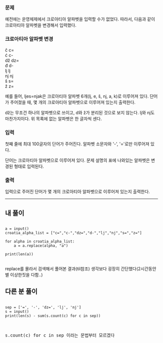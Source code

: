 ### 문제
예전에는 운영체제에서 크로아티아 알파벳을 입력할 수가 없었다. 따라서, 다음과 같이 크로아티아 알파벳을 변경해서 입력했다.

### 크로아티아 알파벳	변경
č	c=   
ć	c-   
dž	dz=   
đ	d-   
lj	lj   
nj	nj   
š	s=   
ž	z=   

예를 들어, ljes=njak은 크로아티아 알파벳 6개(lj, e, š, nj, a, k)로 이루어져 있다. 단어가 주어졌을 때, 몇 개의 크로아티아 알파벳으로 이루어져 있는지 출력한다.

dž는 무조건 하나의 알파벳으로 쓰이고, d와 ž가 분리된 것으로 보지 않는다. lj와 nj도 마찬가지이다. 위 목록에 없는 알파벳은 한 글자씩 센다.

### 입력
첫째 줄에 최대 100글자의 단어가 주어진다. 알파벳 소문자와 '-', '='로만 이루어져 있다.

단어는 크로아티아 알파벳으로 이루어져 있다. 문제 설명의 표에 나와있는 알파벳은 변경된 형태로 입력된다.

### 출력
입력으로 주어진 단어가 몇 개의 크로아티아 알파벳으로 이루어져 있는지 출력한다.
***
## 내 풀이

<pre>
<code>
a = input()
croatia_alpha_list = ["c=","c-","dz=","d-","lj","nj","s=","z="]

for alpha in croatia_alpha_list:
    a = a.replace(alpha, "a")

print(len(a))
</code>
</pre>

replace를 몰라서 검색해서 풀어본 결과(til참조)
생각보다 굉장히 간단했다(2시간동안 별 이상한짓을 다함..)

## 다른 분 풀이
<pre>
<code>
sep = ['=', '-', 'dz=', 'lj', 'nj']
s = input()
print(len(s) - sum(s.count(c) for c in sep))
</code>
<pre>

s.count(c) for c in sep 이라는 문법부터 모르겠다 
